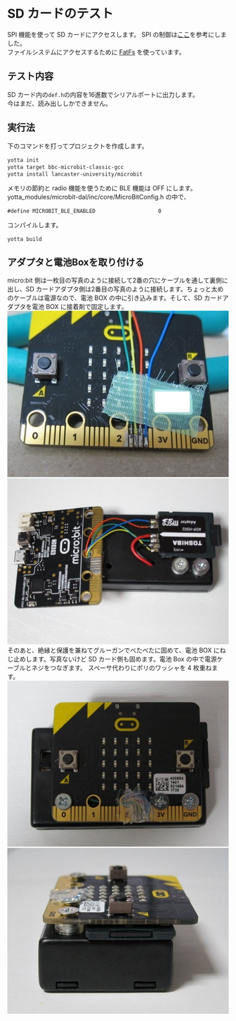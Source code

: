 # SD カードのテスト

SPI 機能を使って SD カードにアクセスします。
SPI の制御は[ここ](https://os.mbed.com/users/mbed_official/code/SDFileSystem/)を参考にしました。  
ファイルシステムにアクセスするために [FatFs](http://elm-chan.org/fsw/ff/00index_e.html) を使っています。

## テスト内容
SD カード内の```def.h```の内容を16進数でシリアルポートに出力します。  
今はまだ、読み出ししかできません。

## 実行法
下のコマンドを打ってプロジェクトを作成します。

```
yotta init
yotta target bbc-microbit-classic-gcc
yotta install lancaster-university/microbit

```

メモリの節約と radio 機能を使うために BLE 機能は OFF にします。  
yotta_modules/microbit-dal/inc/core/MicroBitConfig.h の中で、

```
#define MICROBIT_BLE_ENABLED                    0
```

コンパイルします。

```
yotta build
```


## アダプタと電池Boxを取り付ける
micro:bit 側は一枚目の写真のように接続して2番の穴にケーブルを通して裏側に出し、SD カードアダプタ側は2番目の写真のように接続します。ちょっと太めのケーブルは電源なので、電池 BOX の中に引き込みます。そして、SD カードアダプタを電池 BOX に接着剤で固定します。
![](doc/spi.jpg)
![](doc/sd.jpg)  
そのあと、絶縁と保護を兼ねてグルーガンでべたべたに固めて、電池 BOX にねじ止めします。写真ないけど SD カード側も固めます。電池 Box の中で電源ケーブルとネジをつなぎます。
スペーサ代わりにポリのワッシャを 4 枚重ねます。
![](doc/top.jpg)
![](doc/side.jpg)  
